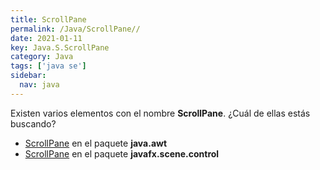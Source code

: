 ```yaml
---
title: ScrollPane
permalink: /Java/ScrollPane//
date: 2021-01-11
key: Java.S.ScrollPane
category: Java
tags: ['java se']
sidebar: 
  nav: java
---
```


Existen varios elementos con el nombre **ScrollPane**. ¿Cuál de ellas estás buscando?
<ul>
<li><a href="/Java/ScrollPane-java-awt/">ScrollPane</a> en el paquete <strong>java.awt</strong></li>
<li><a href="/Java/ScrollPane-javafx-scene-control/">ScrollPane</a> en el paquete <strong>javafx.scene.control</strong></li>
<ul>

